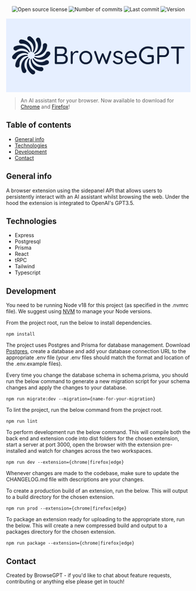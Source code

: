 <div align="center">
    <img alt="Open source license" src="https://img.shields.io/github/license/joshkent94/browsegpt?label=Open+Source+License" align="center">
    <img alt="Number of commits" src="https://img.shields.io/github/commit-activity/t/joshkent94/browsegpt/main?label=Commits" align="center">
    <img alt="Last commit" src="https://img.shields.io/github/last-commit/joshkent94/browsegpt/main?label=Last Commit" align="center">
    <img alt="Version" src="https://img.shields.io/github/manifest-json/v/joshkent94/browsegpt?filename=extension/shared/base-manifest.json&label=Version" align="center">
</div>

<br>

<img alt="Logo" src="./extension/shared/public/logo.png" align="center">

<br>

> An AI assistant for your browser. Now available to download for [Chrome](https://chrome.google.com/webstore/detail/browsegpt/ijdehllahgkhhcoffcohgmbebcchdknb) and [Firefox](https://addons.mozilla.org/en-US/firefox/addon/browsegpt/)!

## Table of contents

-   [General info](#general-info)
-   [Technologies](#technologies)
-   [Development](#development)
-   [Contact](#contact)

## General info

A browser extension using the sidepanel API that allows users to persistently interact with an AI assistant whilst browsing the web. Under the hood the extension is integrated to OpenAI's GPT3.5.

## Technologies

-   Express
-   Postgresql
-   Prisma
-   React
-   tRPC
-   Tailwind
-   Typescript

## Development

You need to be running Node v18 for this project (as specified in the .nvmrc file). We suggest using [NVM](https://github.com/nvm-sh/nvm) to manage your Node versions.

From the project root, run the below to install dependencies.

```
npm install
```

The project uses Postgres and Prisma for database management. Download [Postgres](https://www.postgresql.org/download/), create a database and add your database connection URL to the appropriate .env file (your .env files should match the format and location of the .env.example files).

Every time you change the database schema in schema.prisma, you should run the below command to generate a new migration script for your schema changes and apply the changes to your database.

```
npm run migrate:dev --migration={name-for-your-migration}
```

To lint the project, run the below command from the project root.

```
npm run lint
```

To perform development run the below command. This will compile both the back end and extension code into dist folders for the chosen extension, start a server at port 3000, open the browser with the extension pre-installed and watch for changes across the two workspaces.

```
npm run dev --extension={chrome|firefox|edge}
```

Whenever changes are made to the codebase, make sure to update the CHANGELOG.md file with descriptions are your changes.

To create a production build of an extension, run the below. This will output to a build directory for the chosen extension.

```
npm run prod --extension={chrome|firefox|edge}
```

To package an extension ready for uploading to the appropriate store, run the below. This will create a new compressed build and output to a packages directory for the chosen extension.

```
npm run package --extension={chrome|firefox|edge}
```

## Contact

Created by BrowseGPT - if you'd like to chat about feature requests, contributing or anything else please get in touch!
